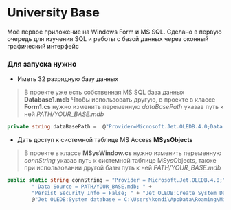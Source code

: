 # University Base
Моё первое приложение на Windows Form и MS SQL. Сделано в первую очередь для изучения SQL и работы с базой данных через оконный графический интерфейс 
### Для запуска нужно
+ Иметь 32 разрядную базу данных
>В проекте уже есть собственная MS SQL база данных **Database1.mdb**
>Чтобы использовать другую, в проекте в классе **Form1.cs** нужно изменить переменную *dataBasePath* указав путь к ней *PATH/YOUR_BASE.mdb*
```C#
private string dataBasePath =  @"Provider=Microsoft.Jet.OLEDB.4.0;Data Source=PATH/YOUR_BASE.mdb"
```
+ Дать доступ к системной таблице MS Access **MSysObjects**
>В проекте в классе **MSysWindow.cs** нужно изменить переменную *connString* указав путь к системной таблице MSysObjects, также при использовании другой базы путь к ней *PATH/YOUR_BASE.mdb*
```C#
public static string connString = "Provider = Microsoft.Jet.OLEDB.4.0;" +
        " Data Source = PATH/YOUR_BASE.mdb; " +
        "Persist Security Info = False; " + "Jet OLEDB:Create System Database=true; " +
        @"Jet OLEDB:System database = C:\Users\kondi\AppData\Roaming\Microsoft\Access\System.mdw";
```

